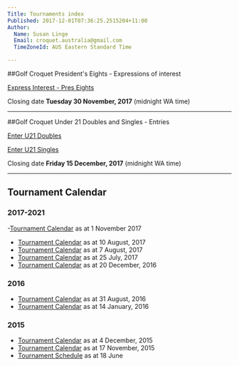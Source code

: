 ```yaml
---
Title: Tournaments index
Published: 2017-12-01T07:36:25.2515204+11:00
Author:
  Name: Susan Linge
  Email: croquet.australia@gmail.com
  TimeZoneId: AUS Eastern Standard Time

---
```

##Golf Croquet President's Eights - Expressions of interest

<a href="/tournaments/2018/gc/presidents-eights-expressions-of-interest" class="btn btn-primary btn-lg" role="button">Express Interest - Pres Eights</a>

Closing date **Tuesday 30 November, 2017** (midnight WA time)


________________

##Golf Croquet Under 21 Doubles and Singles - Entries

<a href="/tournaments/2018/gc/u21-doubles" class="btn btn-primary btn-lg" role="button">Enter U21 Doubles</a>

<a href="/tournaments/2018/gc/u21-singles" class="btn btn-primary btn-lg" role="button">Enter U21 Singles</a>

Closing date **Friday 15 December, 2017** (midnight WA time)


________________

## Tournament Calendar

### 2017-2021
-[Tournament Calendar](/aca-tournament-calendar-as-at-november-2017.pdf) as at 1 November 2017
- [Tournament Calendar](/tournaments/aca-tournament-calendar-as-at-august-2018.pdf) as at 10 August, 2017
- [Tournament Calendar](/tournaments/aca-tournament-calendar.pdf) as at 7 August, 2017
- [Tournament Calendar](/tournaments/aca-tournament-calendar.pdf) as at 25 July, 2017
- [Tournament Calendar](/tournaments/aca-tournament-calendar-as-at-20-dec-2016.pdf) as at 20 December, 2016

### 2016
- [Tournament Calendar](/tournaments/aca-tournament-calendar-as-at-31-august-2016.pdf) as at 31 August, 2016
- [Tournament Calendar](/aca-tournament-calendar-as-at-14-january-2016.pdf) as at 14 January, 2016

### 2015
- [Tournament Calendar](/2015-2019-aca-tournament-program-as-at-4-december.pdf) as at 4 December, 2015
- [Tournament Calendar](/2015-2019-aca-tournament-calendar-as-at-17-nov-2015.pdf) as at 17 November, 2015
- [Tournament Schedule](/2015-2019-aca-tournament-program-as-at-18-june-2015-2-.pdf) as at 18 June